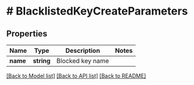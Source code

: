 # # BlacklistedKeyCreateParameters

## Properties

Name | Type | Description | Notes
------------ | ------------- | ------------- | -------------
**name** | **string** | Blocked key name | 

[[Back to Model list]](../../README.md#documentation-for-models) [[Back to API list]](../../README.md#documentation-for-api-endpoints) [[Back to README]](../../README.md)



